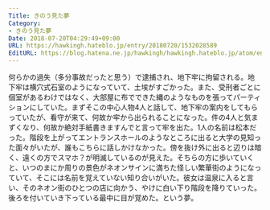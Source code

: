```yaml
---
Title: きのう見た夢
Category:
- きのう見た夢
Date: 2018-07-20T04:29:49+09:00
URL: https://hawkingh.hateblo.jp/entry/20180720/1532028589
EditURL: https://blog.hatena.ne.jp/hawkingh/hawkingh.hateblo.jp/atom/entry/10257846132602733393
---
```


<p>何らかの過失（多分事故だったと思う）で逮捕され、地下牢に拘留される。地下牢は横穴式石室のようになっていて、土埃がすごかった。また、受刑者ごとに個室があるわけではなく、大部屋に布でできた縄のようなものを張ってパーティションにしていた。まずそこの中心人物4人と話して、地下牢の案内をしてもらっていたが、看守が来て、何故か牢から出られることになった。件の4人と気まずくなり、何故か絶対手紙書きますんでと言って牢を出た。1人の名前は松本だった。階段を上がってエントランスホールのようなところに出ると大学の見知った面々がいたが、誰もこちらに話しかけなかった。傍を抜け外に出ると辺りは暗く、遠くの方でスマホ？が明滅しているのが見えた。そちらの方に歩いていくと、いつのまにか周りの景色がネオンサインに満ちた怪しい繁華街のようになっていて、そこには名前を覚えていない知り合いがいた。彼女は温泉に入ると言い、そのネオン街のひとつの店に向かう、やけに白い下り階段を降りていった。後ろを付いていき下っている最中に目が覚めた。という夢。</p>
